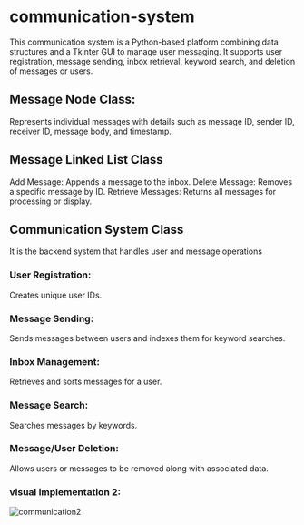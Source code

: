 # communication-system
This communication system is a Python-based platform combining data structures and a Tkinter GUI to manage user messaging. It supports user registration, message sending, inbox retrieval, keyword search, and deletion of messages or users.
## Message Node Class:
Represents individual messages with details such as message ID, sender ID, receiver ID, message body, and timestamp.

## Message Linked List Class
Add Message: Appends a message to the inbox.
Delete Message: Removes a specific message by ID.
Retrieve Messages: Returns all messages for processing or display.
## Communication System Class
It is the backend system that handles user and message operations
### User Registration:
Creates unique user IDs.
### Message Sending: 
Sends messages between users and indexes them for keyword searches.
### Inbox Management:
Retrieves and sorts messages for a user.
### Message Search: 
Searches messages by keywords.
### Message/User Deletion: 
Allows users or messages to be removed along with associated data.

### visual implementation 2:
![communication2](https://github.com/user-attachments/assets/27c9e389-32ac-4ab6-a6b1-f7badfca331e)


